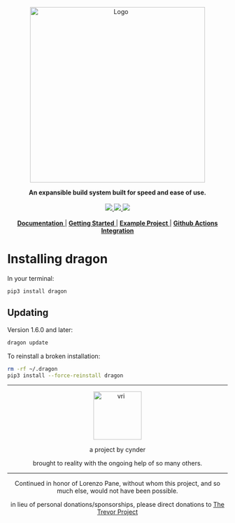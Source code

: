 <p align="center">
	<picture>
		<source media="(prefers-color-scheme: dark)" srcset="docs/source/_static/logo-dark.png" width=400px>
		<img src="docs/source/_static/logo-light.png" alt="Logo" width=400px>
	</picture>
</p>
<p align="center">
	<strong>
		An expansible build system built for speed and ease of use.
	</strong>
	<br>
	<br>
	<a href="https://github.com/dragonbuild/dragon/actions/workflows/tests.yml">
		<image src="https://github.com/dragonbuild/dragon/actions/workflows/tests.yml/badge.svg?branch=master">
	</a>
	<a href="https://dragon.cynder.me">
		<image src="https://readthedocs.org/projects/dragon/badge/?version=latest">
	</a>
	<a href="https://pypi.org/project/dragon/">
		<image src="https://badge.fury.io/py/dragon.svg?v=1.7.3">
	</a>
	<br>
	<br>
	<a href="https://dragon.cynder.me">
		<strong>Documentation</strong>
	</a> |
	<a href="https://dragon.cynder.me/en/latest/quickstart.html">
		<strong>Getting Started</strong>
	</a> |
	<a href="https://github.com/dragonbuild/example ">
		<strong>Example Project</strong>
	</a> |
	<a href="https://github.com/dragonbuild/build ">
		<strong>Github Actions Integration</strong>
	</a>
</p>

# Installing dragon

In your terminal:

`pip3 install dragon`

## Updating

Version 1.6.0 and later:

```sh
dragon update
```

To reinstall a broken installation:

```sh
rm -rf ~/.dragon
pip3 install --force-reinstall dragon
```

---

<p align=center>
<img src=".github/vri.png" alt="vri" width=110px>
</p>
<p align=center>
a project by cynder
</p>
<p align=center>
brought to reality with the ongoing help of so many others.
</p>

---

<p align=center>
Continued in honor of Lorenzo Pane, without whom this project, and so much else, would not have been possible.
</p>

<p align=center>
in lieu of personal donations/sponsorships, please direct donations to <a href="https://give.thetrevorproject.org/fundraiser/4567595">The Trevor Project</a>
</p>
